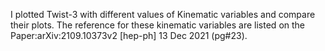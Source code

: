 I plotted Twist-3 with different values of Kinematic variables and compare their plots. The reference for these kinematic variables are listed on the Paper:arXiv:2109.10373v2 [hep-ph] 13 Dec 2021 (pg#23). 